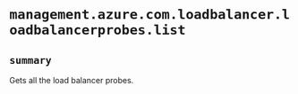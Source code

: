 # `management.azure.com.loadbalancer.loadbalancerprobes.list`

## `summary`
Gets all the load balancer probes.


